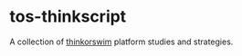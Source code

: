 # tos-thinkscript

A collection of [thinkorswim](https://www.thinkorswim.com/t/innovation.html) platform studies and strategies.
